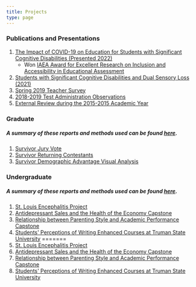 ```yaml
---
title: Projects
type: page
---
```



### Publications and Presentations

1. [The Impact of COVID-19 on Education for Students with Significant Cognitive Disabilities (Presented 2022)](https://dynamiclearningmaps.org/sites/default/files/documents/presentations/covid_paper_accessible.pdf)
    + Won [IAEA Award for Excellent Research on Inclusion and Accessibility in Educational Assessment](https://www.aera.net/About-AERA/Awards/SIG-Inclusion-and-Accessibility-in-Educational-Assessment/mid/50127/dnnprintmode/true?SkinSrc=%5BG%5DSkins%2F_default%2FNo+Skin&ContainerSrc=%5BG%5DContainers%2F_default%2FNo+Container)
2. [Students with Significant Cognitive Disabilities and Dual Sensory Loss (2021)](https://www.nationaldb.org/media/doc/NCDB_Student_Characteristics_Report_Feb2023Update_a.pdf)
3. [Spring 2019 Teacher Survey](https://dynamiclearningmaps.org/sites/default/files/documents/publication/Spring_2019_Teacher_Survey.pdf)
4. [2018-2019 Test Administration Observations](https://dynamiclearningmaps.org/sites/default/files/documents/publication/2018-19_Test_Administration_Observations.pdf)
5. [External Review during the 2015-2015 Academic Year](https://dynamiclearningmaps.org/sites/default/files/documents/publication/External_Review_Report_2015-2016_Technical_Report_16-05.pdf)

### Graduate

##### A summary of these reports and methods used can be found [here]().

1. [Survivor Jury Vote](https://github.com/bkbeitling/OldProjects/blob/c476845ee2b3a18d9485400c6e12b91233cf144b/Graduate/Survivor%20Jury%20Vote/Survivor%20Jury%20Vote.pdf)
2. [Survivor Returning Contestants](https://github.com/bkbeitling/OldProjects/blob/c476845ee2b3a18d9485400c6e12b91233cf144b/Graduate/Survivor%20Returnees/Survivor%20Returnees.pdf)
3. [Survivor Demographic Advantage Visual Analysis](https://github.com/bkbeitling/OldProjects/blob/c476845ee2b3a18d9485400c6e12b91233cf144b/Graduate/Survivor%20Demographic%20Advantage%20Visualizations/Survivor%20Demographic%20Advantage%20Visualizations.pdf)


### Undergraduate

##### A summary of these reports and methods used can be found [here]().

1. [St. Louis Encephalitis Project](https://github.com/bkbeitling/OldProjects/blob/9a348920b6e7fa2648d84834fc076850a02ee6f7/Undergrad/StLouisEncephalitisProject.pdf)
2. [Antidepressant Sales and the Health of the Economy Capstone](https://github.com/bkbeitling/OldProjects/blob/9a348920b6e7fa2648d84834fc076850a02ee6f7/Undergrad/Antidepressant%20Sales%20Capstone.pdf)
3. [Relationship between Parenting Style and Academic Performance Capstone](https://github.com/bkbeitling/OldProjects/blob/9a348920b6e7fa2648d84834fc076850a02ee6f7/Undergrad/Parenting%20Style%20Capstone.pdf)
4. [Students' Perceptions of Writing Enhanced Courses at Truman State University](https://github.com/bkbeitling/OldProjects/blob/9a348920b6e7fa2648d84834fc076850a02ee6f7/Undergrad/Writing%20Enhanced%20Report.pdf)
=======
1. [St. Louis Encephalitis Project](https://github.com/bkbeitling/OldProjects/blob/70fd874a4e91aac6dd7dad7f5700b63435d06a1d/StLouisEncephalitisProject.pdf)
2. [Antidepressant Sales and the Health of the Economy Capstone](https://github.com/bkbeitling/OldProjects/blob/70fd874a4e91aac6dd7dad7f5700b63435d06a1d/Antidepressant%20Sales%20Capstone.pdf)
3. [Relationship between Parenting Style and Academic Performance Capstone](https://github.com/bkbeitling/OldProjects/blob/70fd874a4e91aac6dd7dad7f5700b63435d06a1d/Parenting%20Style%20Capstone.pdf)
4. [Students' Perceptions of Writing Enhanced Courses at Truman State University](https://github.com/bkbeitling/OldProjects/blob/70fd874a4e91aac6dd7dad7f5700b63435d06a1d/Writing%20Enhanced%20Report.pdf)

